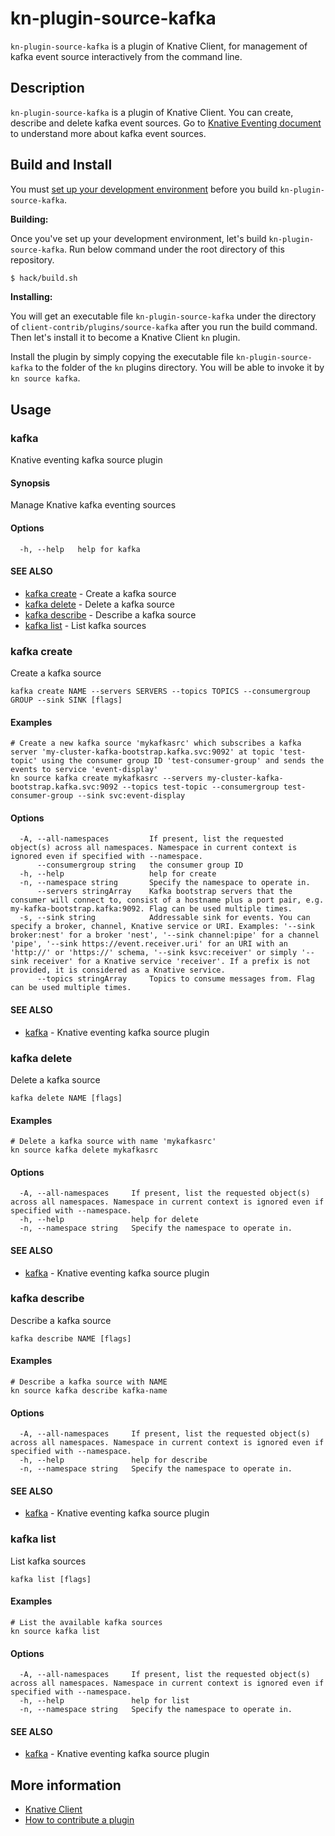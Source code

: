 # kn-plugin-source-kafka

`kn-plugin-source-kafka` is a plugin of Knative Client, for management of kafka event
source interactively from the command line.

## Description

`kn-plugin-source-kafka` is a plugin of Knative Client. You can create, describe and
delete kafka event sources. Go to
[Knative Eventing document](https://knative.dev/docs/eventing/samples/kafka/source/)
to understand more about kafka event sources.

## Build and Install

You must
[set up your development environment](https://github.com/knative/client/blob/master/docs/DEVELOPMENT.md#prerequisites)
before you build `kn-plugin-source-kafka`.

**Building:**

Once you've set up your development environment, let's build `kn-plugin-source-kafka`.
Run below command under the root directory of this repository.

```sh
$ hack/build.sh
```

**Installing:**

You will get an executable file `kn-plugin-source-kafka` under the directory of
`client-contrib/plugins/source-kafka` after you run the build command. Then
let's install it to become a Knative Client `kn` plugin.

Install the plugin by simply copying the executable file `kn-plugin-source-kafka` to
the folder of the `kn` plugins directory. You will be able to invoke it by
`kn source kafka`.

## Usage

### kafka

Knative eventing kafka source plugin

#### Synopsis

Manage Knative kafka eventing sources

#### Options

```
  -h, --help   help for kafka
```

#### SEE ALSO

* [kafka create](#kafka-create)	 - Create a kafka source
* [kafka delete](#kafka-delete)	 - Delete a kafka source
* [kafka describe](#kafka-describe)	 - Describe a kafka source
* [kafka list](#kafka-list)	 - List kafka sources

### kafka create

Create a kafka source

```
kafka create NAME --servers SERVERS --topics TOPICS --consumergroup GROUP --sink SINK [flags]
```

#### Examples

```
# Create a new kafka source 'mykafkasrc' which subscribes a kafka server 'my-cluster-kafka-bootstrap.kafka.svc:9092' at topic 'test-topic' using the consumer group ID 'test-consumer-group' and sends the events to service 'event-display'
kn source kafka create mykafkasrc --servers my-cluster-kafka-bootstrap.kafka.svc:9092 --topics test-topic --consumergroup test-consumer-group --sink svc:event-display
```

#### Options

```
  -A, --all-namespaces         If present, list the requested object(s) across all namespaces. Namespace in current context is ignored even if specified with --namespace.
      --consumergroup string   the consumer group ID
  -h, --help                   help for create
  -n, --namespace string       Specify the namespace to operate in.
      --servers stringArray    Kafka bootstrap servers that the consumer will connect to, consist of a hostname plus a port pair, e.g. my-kafka-bootstrap.kafka:9092. Flag can be used multiple times.
  -s, --sink string            Addressable sink for events. You can specify a broker, channel, Knative service or URI. Examples: '--sink broker:nest' for a broker 'nest', '--sink channel:pipe' for a channel 'pipe', '--sink https://event.receiver.uri' for an URI with an 'http://' or 'https://' schema, '--sink ksvc:receiver' or simply '--sink receiver' for a Knative service 'receiver'. If a prefix is not provided, it is considered as a Knative service.
      --topics stringArray     Topics to consume messages from. Flag can be used multiple times.
```

#### SEE ALSO

* [kafka](#kafka)	 - Knative eventing kafka source plugin

### kafka delete

Delete a kafka source

```
kafka delete NAME [flags]
```

#### Examples

```
# Delete a kafka source with name 'mykafkasrc'
kn source kafka delete mykafkasrc
```

#### Options

```
  -A, --all-namespaces     If present, list the requested object(s) across all namespaces. Namespace in current context is ignored even if specified with --namespace.
  -h, --help               help for delete
  -n, --namespace string   Specify the namespace to operate in.
```

#### SEE ALSO

* [kafka](#kafka)	 - Knative eventing kafka source plugin

### kafka describe

Describe a kafka source

```
kafka describe NAME [flags]
```

#### Examples

```
# Describe a kafka source with NAME
kn source kafka describe kafka-name
```

#### Options

```
  -A, --all-namespaces     If present, list the requested object(s) across all namespaces. Namespace in current context is ignored even if specified with --namespace.
  -h, --help               help for describe
  -n, --namespace string   Specify the namespace to operate in.
```

#### SEE ALSO

* [kafka](#kafka)	 - Knative eventing kafka source plugin

### kafka list

List kafka sources

```
kafka list [flags]
```

#### Examples

```
# List the available kafka sources
kn source kafka list
```

#### Options

```
  -A, --all-namespaces     If present, list the requested object(s) across all namespaces. Namespace in current context is ignored even if specified with --namespace.
  -h, --help               help for list
  -n, --namespace string   Specify the namespace to operate in.
```

#### SEE ALSO

* [kafka](#kafka)	 - Knative eventing kafka source plugin

## More information
	
* [Knative Client](https://github.com/knative/client)
* [How to contribute a plugin](https://github.com/knative/client-contrib#how-to-contribute-a-plugin)

